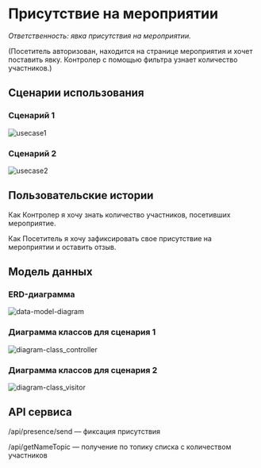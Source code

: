 # Присутствие на мероприятии

_Ответственность: явка присутствия на мероприятии._

(Посетитель авторизован, находится на странице мероприятия и хочет поставить явку. Контролер с помощью фильтра узнает количество участников.)

## Сценарии использования

### Сценарий 1

![usecase1](https://github.com/olgmina/CampusIndoorLocation/raw/main/Presence/diagrams/Presence-Controller.png)

### Сценарий 2

![usecase2](https://github.com/olgmina/CampusIndoorLocation/raw/main/Presence/diagrams/Visitor.png)

## Пользовательские истории

Как Контролер я хочу знать количество участников, посетивших мероприятие.

Как Посетитель я хочу зафиксировать свое присутствие на мероприятии и оставить отзыв.

## Модель данных

### ERD-диаграмма

![data-model-diagram](https://github.com/olgmina/CampusIndoorLocation/raw/main/Presence/diagrams/model.png)

### Диаграмма классов для сценария 1

![diagram-class_controller](https://github.com/olgmina/CampusIndoorLocation/raw/main/Presence/diagrams/diag_class_controller.png)

### Диаграмма классов для сценария 2

![diagram-class_visitor](https://github.com/olgmina/CampusIndoorLocation/raw/main/Presence/diagrams/diag_class_visitor.png)

## API сервиса

/api/presence/send — фиксация присутствия

/api/getNameTopic — получение по топику списка с количеством участников
